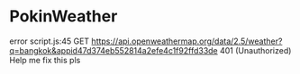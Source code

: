 # PokinWeather
error script.js:45          GET https://api.openweathermap.org/data/2.5/weather?q=bangkok&appid47d374eb552814a2efe4c1f92ffd33de 401 (Unauthorized)
Help me fix this pls
